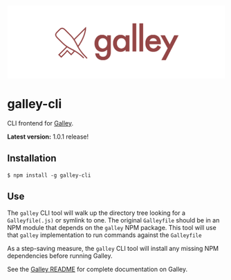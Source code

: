 ![Galley](docs/images/galley-red.png)

# galley-cli

CLI frontend for [Galley](https://github.com/crashlytics/galley).

**Latest version:** 1.0.1 release!

## Installation

```console
$ npm install -g galley-cli
```

## Use

The `galley` CLI tool will walk up the directory tree looking for a `Galleyfile(.js)` or
symlink to one. The original `Galleyfile` should be in an NPM module that depends on the
`galley` NPM package. This tool will use that `galley` implementation to run commands against
the `Galleyfile`

As a step-saving measure, the `galley` CLI tool will install any missing NPM dependencies before
running Galley.

See the [Galley README](https://github.com/twitter-fabric/galley/blob/master/README.md) for
complete documentation on Galley.
